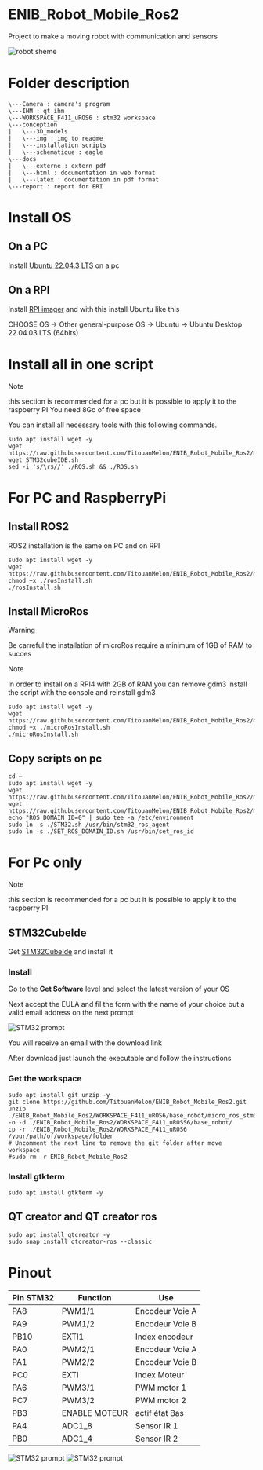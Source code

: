 # ENIB_Robot_Mobile_Ros2

Project to make a moving robot with communication and sensors

![robot sheme](./conception/img/robotScheme.png)

# Folder description

```
\---Camera : camera's program 
\---IHM : qt ihm
\---WORKSPACE_F411_uROS6 : stm32 workspace
\---conception
|   \---3D_models
|   \---img : img to readme
|   \---installation scripts
|   \---schematique : eagle
\---docs
|   \---externe : extern pdf 
|   \---html : documentation in web format
|   \---latex : documentation in pdf format
\---report : report for ERI
```

# Install OS

## On a PC
  Install <a href="https://ubuntu.com/download/desktop" >Ubuntu 22.04.3 LTS</a> on a pc
## On a RPI
Install <a href="https://www.raspberrypi.com/software/">RPI imager</a> and with this install Ubuntu like this

CHOOSE OS -> Other general-purpose OS -> Ubuntu -> Ubuntu Desktop 22.04.03 LTS (64bits)

# Install all in one script
>[!NOTE]
>this section is recommended for a pc but it is possible to apply it to the raspberry PI
>You need 8Go of free space

You can install all necessary tools with this following commands.
```
sudo apt install wget -y
wget https://raw.githubusercontent.com/TitouanMelon/ENIB_Robot_Mobile_Ros2/main/conception/installation%20scripts/ROS.sh
wget STM32cubeIDE.sh
sed -i 's/\r$//' ./ROS.sh && ./ROS.sh
```

# For PC and RaspberryPi
## Install ROS2
ROS2 installation is the same on PC and on RPI

```
sudo apt install wget -y
wget https://raw.githubusercontent.com/TitouanMelon/ENIB_Robot_Mobile_Ros2/main/conception/installation%20scripts/ROS_Install.sh
chmod +x ./rosInstall.sh
./rosInstall.sh
```

## Install MicroRos

>[!WARNING]
>Be carreful the installation of microRos require a minimum of 1GB of RAM to succes

>[!NOTE]
>In order to install on a RPI4 with 2GB of RAM you can remove gdm3 install the script with the console and reinstall gdm3

```
sudo apt install wget -y
wget https://raw.githubusercontent.com/TitouanMelon/ENIB_Robot_Mobile_Ros2/main/conception/installation%20scripts/MicroROS_Install.sh
chmod +x ./microRosInstall.sh
./microRosInstall.sh
```

## Copy scripts on pc
```
cd ~
sudo apt install wget -y
wget https://raw.githubusercontent.com/TitouanMelon/ENIB_Robot_Mobile_Ros2/main/conception/installation%20scripts/STM32.sh
wget https://raw.githubusercontent.com/TitouanMelon/ENIB_Robot_Mobile_Ros2/main/conception/installation%20scripts/SET_ROS_DOMAIN_ID.sh
echo "ROS_DOMAIN_ID=0" | sudo tee -a /etc/environment
sudo ln -s ./STM32.sh /usr/bin/stm32_ros_agent 
sudo ln -s ./SET_ROS_DOMAIN_ID.sh /usr/bin/set_ros_id
```

# For Pc only
>[!NOTE]
>this section is recommended for a pc but it is possible to apply it to the raspberry PI

## STM32CubeIde

Get <a href="https://www.st.com/en/development-tools/stm32cubeide.html">STM32CubeIde</a> and install it 

### Install

Go to the **Get Software** level and select the latest version of your OS

Next accept the EULA and fil the form with the name of your choice but a valid email address on the next prompt

![STM32 prompt](./conception/img/stm32.PNG)

You will receive an email with the download link

After download just launch the executable and follow the instructions

### Get the workspace

```
sudo apt install git unzip -y
git clone https://github.com/TitouanMelon/ENIB_Robot_Mobile_Ros2.git
unzip ./ENIB_Robot_Mobile_Ros2/WORKSPACE_F411_uROS6/base_robot/micro_ros_stm32cubemx_utils.zip -o -d ./ENIB_Robot_Mobile_Ros2/WORKSPACE_F411_uROSS6/base_robot/
cp -r ./ENIB_Robot_Mobile_Ros2/WORKSPACE_F411_uROS6 /your/path/of/workspace/folder
# Uncomment the next line to remove the git folder after move workspace
#sudo rm -r ENIB_Robot_Mobile_Ros2
```

### Install gtkterm
```
sudo apt install gtkterm -y
```

## QT creator and QT creator ros
```
sudo apt install qtcreator -y
sudo snap install qtcreator-ros --classic
```

# Pinout

| Pin STM32 | Function      | Use             |
|---------- | ------------- | --------------- |
|PA8        | PWM1/1        | Encodeur Voie A |
|PA9        | PWM1/2        | Encodeur Voie B |
|PB10       | EXTI1         | Index encodeur  |
|PA0        | PWM2/1        | Encodeur Voie A |
|PA1        | PWM2/2        | Encodeur Voie B |
|PC0        | EXTI          | Index Moteur    |
|PA6        | PWM3/1        | PWM motor 1     |
|PC7        | PWM3/2        | PWM motor 2     |
|PB3        | ENABLE MOTEUR | actif état Bas  |
|PA4        | ADC1_8        | Sensor IR 1     |
|PB0        | ADC1_4        | Sensor IR 2     |


![STM32 prompt](./conception/img/UART1_STM32.jpg)
![STM32 prompt](./conception/img/Shield_Ard.jpg)
